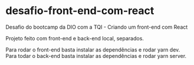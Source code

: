 # desafio-front-end-com-react
Desafio do bootcamp da DIO com a TQI - Criando um front-end com React 

Projeto feito com front-end e back-end local, separados.

Para rodar o front-end basta instalar as dependências e rodar yarn dev.
Para todar o back-end basta instalar as dependências e rodar yarn server.

